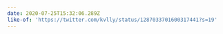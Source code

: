 ```yaml
---
date: 2020-07-25T15:32:06.289Z
like-of: 'https://twitter.com/kvlly/status/1287033701600317441?s=19'
---
```


